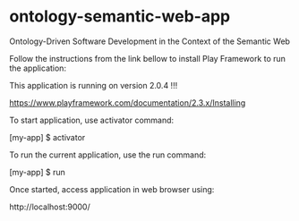 # ontology-semantic-web-app
Ontology-Driven Software Development in the Context of the Semantic Web

Follow the instructions from the link bellow to install Play Framework to run the application:

This application is running on version 2.0.4 !!!

https://www.playframework.com/documentation/2.3.x/Installing

To start application, use activator command:

[my-app] $ activator

To run the current application, use the run command:

[my-app] $ run

Once started, access application in web browser using:

http://localhost:9000/